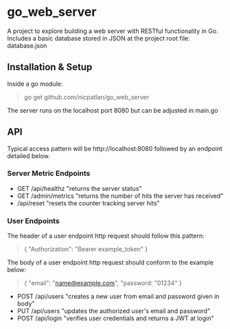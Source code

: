 # go_web_server
A project to explore building a web server with RESTful functionality in Go.
Includes a basic database stored in JSON at the project root file: database.json

## Installation & Setup
Inside a go module:
> go get github.com/nicpatlan/go_web_server

The server runs on the localhost port 8080 but can be adjusted in main.go

## API
Typical access pattern will be http://localhost:8080 followed by an endpoint
detailed below.

### Server Metric Endpoints
- GET /api/healthz    "returns the server status"
- GET /admin/metrics  "returns the number of hits the server has received"
- /api/reset      "resets the counter tracking server hits"

### User Endpoints
The header of a user endpoint http request should follow this pattern:
> {
>     "Authorization": "Bearer example_token"
> }

The body of a user endpoint http request should conform to the example below:
> {
>    "email": "name@example.com",
>    "password: "01234"
> }

- POST /api/users  "creates a new user from email and password given in body"
- PUT /api/users   "updates the authorized user's email and password"
- POST /api/login  "verifies user credentials and returns a JWT at login"    